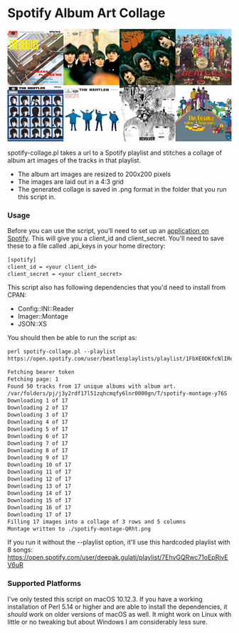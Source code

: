# Spotify Album Art Collage

![Album art collage](spotify-montage-ehzA.png)

spotify-collage.pl takes a url to a Spotify playlist and stitches a collage of album art images of the tracks in that playlist.

- The album art images are resized to 200x200 pixels
- The images are laid out in a 4:3 grid
- The generated collage is saved in .png format in the folder that you run this script in.

### Usage

Before you can use the script, you’ll need to set up an [application on Spotify](https://developer.spotify.com/my-applications/#!/applications). This will give you a client\_id and client\_secret. You'll need to save these to a file called .api_keys in your home directory:

```
[spotify]
client_id = <your client_id>
client_secret = <your client_secret>
```

This script also has following dependencies that you'd need to install from CPAN:

- Config::INI::Reader
- Imager::Montage
- JSON::XS

You should then be able to run the script as:

```
perl spotify-collage.pl --playlist https://open.spotify.com/user/beatlesplaylists/playlist/1FbXE0DKfcNlIRexSEHcs8
```

```
Fetching bearer token
Fetching page: 1
Found 50 tracks from 17 unique albums with album art.
/var/folders/pj/j3y2rdf17l51zqhcmqfy6lnr0000gn/T/spotify-montage-y76S
Downloading 1 of 17
Downloading 2 of 17
Downloading 3 of 17
Downloading 4 of 17
Downloading 5 of 17
Downloading 6 of 17
Downloading 7 of 17
Downloading 8 of 17
Downloading 9 of 17
Downloading 10 of 17
Downloading 11 of 17
Downloading 12 of 17
Downloading 13 of 17
Downloading 14 of 17
Downloading 15 of 17
Downloading 16 of 17
Downloading 17 of 17
Filling 17 images into a collage of 3 rows and 5 columns
Montage written to ./spotify-montage-QRht.png
```
If you run it without the --playlist option, it'll use this hardcoded playlist with 8 songs: https://open.spotify.com/user/deepak.gulati/playlist/7EhvGQRwc71oEpRjvEV6uR

### Supported Platforms

I've only tested this script on macOS 10.12.3. If you have a working installation of Perl 5.14 or higher and are able to install the dependencies, it *should* work on older versions of macOS as well. It might work on Linux with little or no tweaking but about Windows I am considerably less sure.
